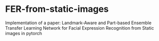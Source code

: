 # FER-from-static-images
Implementation of a paper: Landmark-Aware and Part-based Ensemble Transfer Learning Network for Facial Expression Recognition from Static images in pytorch
